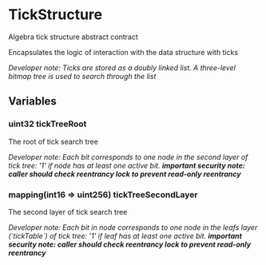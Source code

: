 

# TickStructure


Algebra tick structure abstract contract

Encapsulates the logic of interaction with the data structure with ticks

*Developer note: Ticks are stored as a doubly linked list. A three-level bitmap tree is used to search through the list*


## Variables
### uint32 tickTreeRoot 

The root of tick search tree

*Developer note: Each bit corresponds to one node in the second layer of tick tree: &#x27;1&#x27; if node has at least one active bit.
**important security note: caller should check reentrancy lock to prevent read-only reentrancy***

### mapping(int16 &#x3D;&gt; uint256) tickTreeSecondLayer 

The second layer of tick search tree

*Developer note: Each bit in node corresponds to one node in the leafs layer (&#x60;tickTable&#x60;) of tick tree: &#x27;1&#x27; if leaf has at least one active bit.
**important security note: caller should check reentrancy lock to prevent read-only reentrancy***

